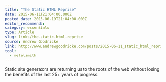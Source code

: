 ```yaml
---
title: "The Static HTML Reprise"
date: 2015-06-11T21:04:00.000Z
posted_date: 2015-06-19T21:04:00.000Z
editor_recommends:
category: essentials
type: Article
slug: links/the-static-html-reprise
source: Andrew Goodricke
link: http://www.andrewgoodricke.com/posts/2015-06-11_static_html_reprise.html
tool:
  - metalsmith
---
```

Static site generators are returning us to the roots of the web without losing the benefits of the last 25+ years of progress.



